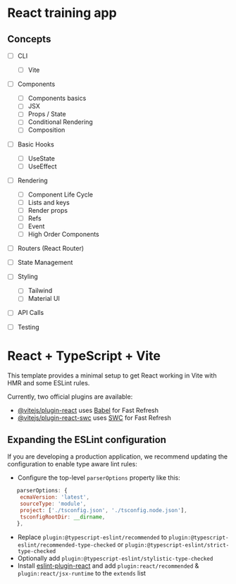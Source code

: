 # React training app

## Concepts 

- [ ] CLI
  - [ ] Vite
- [ ] Components 
  - [ ] Components basics
  - [ ] JSX
  - [ ] Props / State
  - [ ] Conditional Rendering
  - [ ] Composition
- [ ] Basic Hooks
  - [ ] UseState
  - [ ] UseEffect
- [ ] Rendering
  - [ ] Component Life Cycle
  - [ ] Lists and keys
  - [ ] Render props
  - [ ] Refs
  - [ ] Event
  - [ ] High Order Components
- [ ] Routers (React Router)
- [ ] State Management
- [ ] Styling
  - [ ] Tailwind
  - [ ] Material UI
- [ ] API Calls
- [ ] Testing
  

# React + TypeScript + Vite

This template provides a minimal setup to get React working in Vite with HMR and some ESLint rules.

Currently, two official plugins are available:

- [@vitejs/plugin-react](https://github.com/vitejs/vite-plugin-react/blob/main/packages/plugin-react/README.md) uses [Babel](https://babeljs.io/) for Fast Refresh
- [@vitejs/plugin-react-swc](https://github.com/vitejs/vite-plugin-react-swc) uses [SWC](https://swc.rs/) for Fast Refresh

## Expanding the ESLint configuration

If you are developing a production application, we recommend updating the configuration to enable type aware lint rules:

- Configure the top-level `parserOptions` property like this:

```js
   parserOptions: {
    ecmaVersion: 'latest',
    sourceType: 'module',
    project: ['./tsconfig.json', './tsconfig.node.json'],
    tsconfigRootDir: __dirname,
   },
```

- Replace `plugin:@typescript-eslint/recommended` to `plugin:@typescript-eslint/recommended-type-checked` or `plugin:@typescript-eslint/strict-type-checked`
- Optionally add `plugin:@typescript-eslint/stylistic-type-checked`
- Install [eslint-plugin-react](https://github.com/jsx-eslint/eslint-plugin-react) and add `plugin:react/recommended` & `plugin:react/jsx-runtime` to the `extends` list
